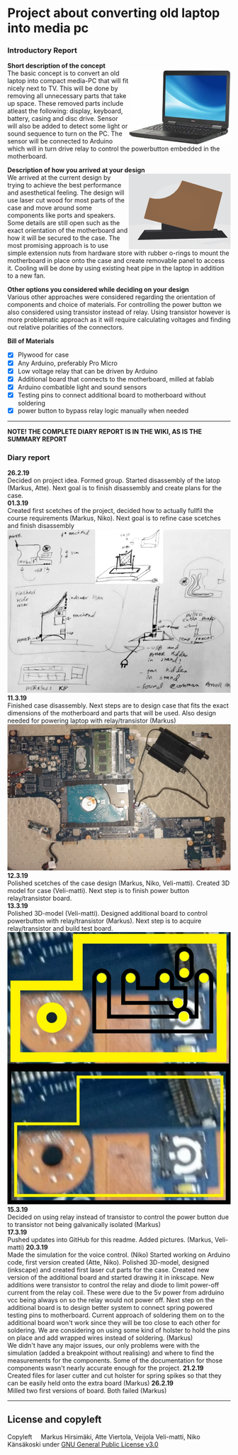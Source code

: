 # Project about converting old laptop into media pc

### Introductory Report
**Short description of the concept**\
<img align="right" src="https://raw.githubusercontent.com/hirsimaki-markus/laptop-to-media-pc/master/pictures/original.png" width="230" height="170">
The basic concept is to convert an old laptop into compact media-PC that will fit nicely next to TV.
This will be done by removing all unnecessary parts that take up space. These removed parts include atleast the following: display, keyboard, battery, casing and disc drive. Sensor will also be added to detect some light or sound sequence to turn on the PC. The sensor will be connected to Arduino which will in turn drive relay to control the powerbutton embedded in the motherboard.
   
**Description of how you arrived at your design**\
<img align="right" src="https://raw.githubusercontent.com/hirsimaki-markus/laptop-to-media-pc/master/animations/spinning-pc.gif" width="230" height="170">
We arrived at the current design by trying to achieve the best performance and asesthetical feeling. The design will use laser cut wood for most parts of the case and move around some components like ports and speakers. Some details are still open such as the exact orientation of the motherboard and how it will be secured to the case. The most promising approach is to use simple extension nuts from hardware store with rubber o-rings to mount the motherboard in place onto the case and create removable panel to access it. Cooling will be done by using existing heat pipe in the laptop in addition to a new fan.
    
**Other options you considered while deciding on your design**\
Various other approaches were considered regarding the orientation of components and choice of materials. For controlling the power button we also considered using transistor instead of relay. Using transistor however is more problematic approach as it will require calculating voltages and finding out relative polarities of the connectors.

**Bill of Materials**
- [x] Plywood for case
- [x] Any Arduino, preferably Pro Micro
- [x] Low voltage relay that can be driven by Arduino
- [x] Additional board that connects to the motherboard, milled at fablab
- [x] Arduino combatible light and sound sensors
- [x] Testing pins to connect additional board to motherboard without soldering
- [x] power button to bypass relay logic manually when needed

---
**NOTE! THE COMPLETE DIARY REPORT IS IN THE WIKI, AS IS THE SUMMARY REPORT**
### Diary report
**26.2.19**\
Decided on project idea. Formed group. Started disassembly of the latop (Markus, Atte). Next goal is to finish disassembly and create plans for the case.\
**01.3.19**\
Created first scetches of the project, decided how to actually fullfil the course requirements (Markus, Niko). Next goal is to refine case scetches and finish disassembly\
![](https://raw.githubusercontent.com/hirsimaki-markus/laptop-to-media-pc/master/pictures/scetch.png)
**11.3.19**\
Finished case disassembly. Next steps are to design case that fits the exact dimensions of the motherboard and parts that will be used. Also design needed for powering laptop with relay/transistor (Markus)\
![](https://raw.githubusercontent.com/hirsimaki-markus/laptop-to-media-pc/master/pictures/disassembled.png)
**12.3.19**\
Polished scetches of the case design (Markus, Niko, Veli-matti). Created 3D model for case (Veli-matti). Next step is to finish power button relay/transistor board.\
**13.3.19**\
Polished 3D-model (Veli-matti). Designed additional board to control powerbutton with relay/transistor (Markus). Next step is to acquire relay/transistor and build test board.![](https://raw.githubusercontent.com/hirsimaki-markus/laptop-to-media-pc/master/pictures/board-milling.png)\
**15.3.19**\
Decided on using relay instead of transistor to control the power button due to transistor not being galvanically isolated (Markus)\
**17.3.19**\
Pushed updates into GitHub for this readme. Added pictures. (Markus, Veli-matti)
**20.3.19**\
Made the simulation for the voice control. (Niko) Started working on Arduino code, first version created (Atte, Niko). Polished 3D-model, designed (inkscape) and created first laser cut parts for the case. Created new version of the additional board and started drawing it in inkscape. New additions were transistor to control the relay and diode to limit power-off current from the relay coil. These were due to the 5v power from adrduino vcc being always on so the relay would not power off. Next step on the additional board is to design better system to connect spring powered testing pins to motherboard. Current approach of soldering them on to the additional board won't work since they will be too close to each other for soldering. We are considering on using some kind of holster to hold the pins on place and add wrapped wires instead of soldering. (Markus)\
We didn't have any major issues, our only problems were with the simulation (added a breakpoint without realising) and where to find the measurements for the components. Some of the documentation for those components wasn't nearly accurate enough for the project.
**21.2.19**\
Created files for laser cutter and cut holster for spring spikes so that they can be easily held onto the extra board (Markus)
**26.2.19**\
Milled two first versions of board. Both failed (Markus)

---

## License and copyleft
Copyleft <img src="https://raw.githubusercontent.com/hirsimaki-markus/arduino-PS2-to-USB/master/images/copyleft.png" width="12" height="12"/> Markus Hirsimäki, Atte Viertola, Veijola Veli-matti, Niko Känsäkoski under [GNU General Public License v3.0](https://choosealicense.com/licenses/lgpl-3.0/)
